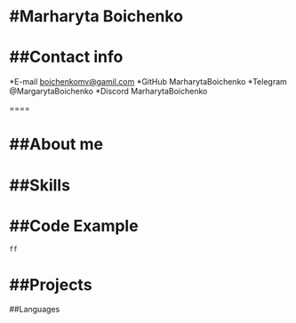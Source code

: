 # #Marharyta Boichenko

# ##Contact info

*E-mail boichenkomv@gamil.com
*GitHub MarharytaBoichenko
*Telegram @MargarytaBoichenko
*Discord MarharytaBoichenko

====

# ##About me

# ##Skills

# ##Code Example

```
ff
```

# ##Projects

##Languages
